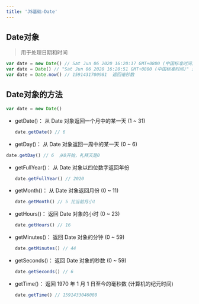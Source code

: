 ```yaml
---
title: 'JS基础-Date'
---
```


## Date对象

> 用于处理日期和时间

```js
var date = new Date() // Sat Jun 06 2020 16:20:17 GMT+0800 (中国标准时间) 返回的是object类型
var date = Date() // "Sat Jun 06 2020 16:20:51 GMT+0800 (中国标准时间)" 返回的是string类型
var date = Date.now() // 1591431700981  返回毫秒数
```

## Date对象的方法

```js
var date = new Date()
```

- getDate()： 从 Date 对象返回一个月中的某一天 (1 ~ 31) 

  ```js
  date.getDate() // 6
  ```

-  getDay()： 从 Date 对象返回一周中的某一天 (0 ~ 6) 

  ```js
  date.getDay() // 6  从0开始，礼拜天是0
  ```

- getFullYear()： 从 Date 对象以四位数字返回年份 

  ```js
  date.getFullYear() // 2020
  ```

- getMonth()： 从 Date 对象返回月份 (0 ~ 11) 

  ```js
  date.getMonth() // 5 比当前月小1
  ```

- getHours()： 返回 Date 对象的小时 (0 ~ 23) 

  ```js
  date.getHours() // 16
  ```

- getMinutes()： 返回 Date 对象的分钟 (0 ~ 59) 

  ```js
  date.getMinutes() // 44
  ```

- getSeconds()： 返回 Date 对象的秒数 (0 ~ 59) 

  ```js
  date.getSeconds() // 6
  ```

- getTime()： 返回 1970 年 1 月 1 日至今的毫秒数 (计算机的纪元时间)

  ```js
  date.getTime() // 1591433046080
  ```

  